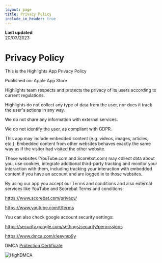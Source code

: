 ```yaml
---
layout: page
title: Privacy Policy
include_in_header: true
---
```


**Last updated**  
20/03/2023

# Privacy Policy

This is the Highlights App Privacy Policy

Published on: Apple App Store

Highlights team respects and protects the privacy of its users according to current regulations.

Highlights do not collect any type of data from the user, nor does it track the user's actions in any way.

We do not share any information with external services.

We do not identify the user, as compliant with GDPR.

This app may include embedded content (e.g. videos, images, articles, etc.). Embedded content from other websites behaves exactly the same way as if the visitor had visited the other website.

These websites (YouTube.com and Scorebat.com) may collect data about you, use cookies, integrate additional third-party tracking and monitor your interaction with them, including tracking your interaction with embedded content if you have an account and are logged in to those websites.

By using our app you accept our Terms and conditions and also external services like YouTube and Scorebat Terms and conditions:

https://www.scorebat.com/privacy/

https://www.youtube.com/t/terms

You can also check google account security settings:

https://security.google.com/settings/security/permissions

https://www.dmca.com/r/eeymp9y

DMCA [Protection Certificate](https://www.dmca.com/r/eeymp9y)

![HighDMCA](https://github.com/turangarusso/Highlights-landing-page/assets/113531412/ba87dc25-2707-47fe-8f34-f252a1a38aa2)
